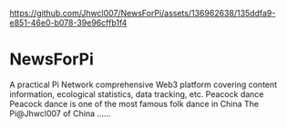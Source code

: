 
https://github.com/Jhwcl007/NewsForPi/assets/136962638/135ddfa9-e851-46e0-b078-39e96cffb1f4

# NewsForPi
A practical Pi Network comprehensive Web3 platform covering content information, ecological statistics, data tracking, etc. 
Peacock dance
Peacock dance is one of the most famous folk dance in China
The Pi@Jhwcl007 of China
......
